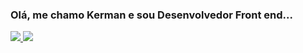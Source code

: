 ### Olá, me chamo Kerman e sou Desenvolvedor Front end...

<div>
  <a href="https://github.com/KermanJR" />
  <img src="https://github-readme-stats.vercel.app/api?username=kermanjr&theme=algolia&show_icons=true"/>
   <img src="https://github-readme-stats.vercel.app/api/top-langs/?username=kermanjr"/>
 
</div>

